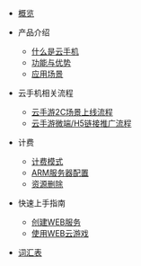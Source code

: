 * [概览](/uphone/README.md)
* 产品介绍   <!-- 以下是参考的目录模版，旨在建议产品文档应该包含的内容模块。实际章节划分可根据实际内容进行调整 -->
   * [什么是云手机](/uphone/_whatUphone.md)
   * [功能与优势](/uphone/_function.md)
   * [应用场景](/uphone/_application.md)

* 云手机相关流程
  * [云手游2C场景上线流程](/ucgs/user_flow#云手游2C场景上线流程)
  * [云手游微端/H5链接推广流程](/ucgs/user_flow#云手游微端/H5链接推广流程)
  
* 计费
   * [计费模式](/ucgs/price#计费模式)
   * [ARM服务器配置](/ucgs/price#ARM服务器配置)
   * [资源删除](/ucgs/price#资源删除)

* 快速上手指南
   * [创建WEB服务](/ucgs/guide#创建Servless服务)
   * [使用WEB云游戏](/ucgs/guide#通过WEB访问DEMO页面)
   
* [词汇表](/ucgs/_glossary.md)
